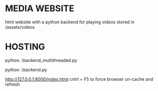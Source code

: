 # MEDIA WEBSITE
html website with a python backend for playing videos stored in /assets/videos

# HOSTING 
python .\backend_multithreaded.py

python .\backend.py

http://127.0.0.1:8000/index.html
cntrl + F5 to force browser un-cache and refresh